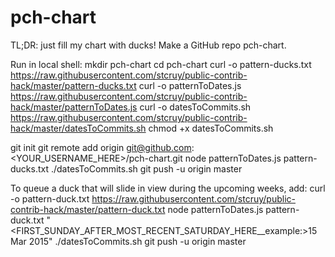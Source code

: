 # pch-chart
TL;DR: just fill my chart with ducks!
Make a GitHub repo pch-chart.

Run in local shell:
mkdir pch-chart
cd pch-chart
curl -o pattern-ducks.txt https://raw.githubusercontent.com/stcruy/public-contrib-hack/master/pattern-ducks.txt
curl -o patternToDates.js https://raw.githubusercontent.com/stcruy/public-contrib-hack/master/patternToDates.js
curl -o datesToCommits.sh https://raw.githubusercontent.com/stcruy/public-contrib-hack/master/datesToCommits.sh
chmod +x datesToCommits.sh

git init
git remote add origin git@github.com:<YOUR_USERNAME_HERE>/pch-chart.git
node patternToDates.js pattern-ducks.txt
./datesToCommits.sh
git push -u origin master

To queue a duck that will slide in view during the upcoming weeks, add:
curl -o pattern-duck.txt https://raw.githubusercontent.com/stcruy/public-contrib-hack/master/pattern-duck.txt
node patternToDates.js pattern-duck.txt "<FIRST_SUNDAY_AFTER_MOST_RECENT_SATURDAY_HERE__example:>15 Mar 2015"
./datesToCommits.sh
git push -u origin master
